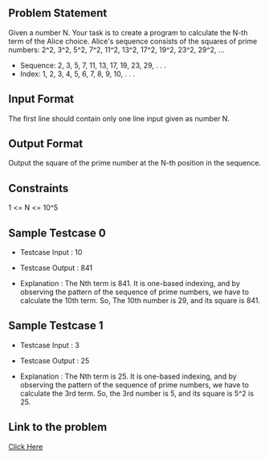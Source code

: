 ## Problem Statement

Given a number N. Your task is to create a program to calculate the N-th term of the Alice choice.
Alice's sequence consists of the squares of prime numbers: 2^2, 3^2, 5^2, 7^2, 11^2, 13^2, 17^2, 19^2, 23^2, 29^2, ...

- Sequence: 2, 3, 5, 7, 11, 13, 17, 19, 23, 29, . . .
- Index: 1, 2, 3, 4, 5, 6, 7, 8, 9, 10, . . . 

## Input Format
The first line should contain only one line input given as number N.

## Output Format
Output the square of the prime number at the N-th position in the sequence.

## Constraints
1 <= N <= 10^5

## Sample Testcase 0

- Testcase Input : 10

- Testcase Output : 841

- Explanation : The Nth term is 841. It is one-based indexing, and by observing the pattern of the sequence of prime numbers, we have to calculate the 10th term. So, The 10th number is 29, and its square is 841.

## Sample Testcase 1

- Testcase Input : 3

- Testcase Output : 25

- Explanation : The Nth term is 25. It is one-based indexing, and by observing the pattern of the sequence of prime numbers, we have to calculate the 3rd term. So, the 3rd number is 5, and its square is 5^2 is 25. 

## Link to the problem
[Click Here](https://unstop.com/practice/company-preparation/30-days-dsa-bootcamp/day-introduction-to-programming-37651/coding-question-37719)
